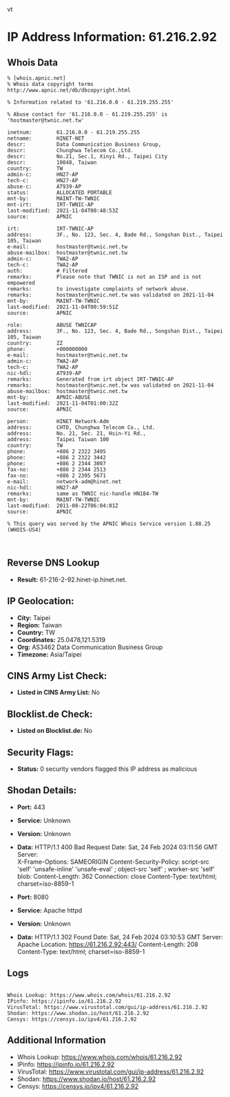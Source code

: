 vt
# IP Address Information: 61.216.2.92

## Whois Data
```
% [whois.apnic.net]
% Whois data copyright terms    http://www.apnic.net/db/dbcopyright.html

% Information related to '61.216.0.0 - 61.219.255.255'

% Abuse contact for '61.216.0.0 - 61.219.255.255' is 'hostmaster@twnic.net.tw'

inetnum:        61.216.0.0 - 61.219.255.255
netname:        HINET-NET
descr:          Data Communication Business Group,
descr:          Chunghwa Telecom Co.,Ltd.
descr:          No.21, Sec.1, Xinyi Rd., Taipei City
descr:          10048, Taiwan
country:        TW
admin-c:        HN27-AP
tech-c:         HN27-AP
abuse-c:        AT939-AP
status:         ALLOCATED PORTABLE
mnt-by:         MAINT-TW-TWNIC
mnt-irt:        IRT-TWNIC-AP
last-modified:  2021-11-04T00:48:53Z
source:         APNIC

irt:            IRT-TWNIC-AP
address:        3F., No. 123, Sec. 4, Bade Rd., Songshan Dist., Taipei 105, Taiwan
e-mail:         hostmaster@twnic.net.tw
abuse-mailbox:  hostmaster@twnic.net.tw
admin-c:        TWA2-AP
tech-c:         TWA2-AP
auth:           # Filtered
remarks:        Please note that TWNIC is not an ISP and is not empowered
remarks:        to investigate complaints of network abuse.
remarks:        hostmaster@twnic.net.tw was validated on 2021-11-04
mnt-by:         MAINT-TW-TWNIC
last-modified:  2021-11-04T00:59:51Z
source:         APNIC

role:           ABUSE TWNICAP
address:        3F., No. 123, Sec. 4, Bade Rd., Songshan Dist., Taipei 105, Taiwan
country:        ZZ
phone:          +000000000
e-mail:         hostmaster@twnic.net.tw
admin-c:        TWA2-AP
tech-c:         TWA2-AP
nic-hdl:        AT939-AP
remarks:        Generated from irt object IRT-TWNIC-AP
remarks:        hostmaster@twnic.net.tw was validated on 2021-11-04
abuse-mailbox:  hostmaster@twnic.net.tw
mnt-by:         APNIC-ABUSE
last-modified:  2021-11-04T01:00:32Z
source:         APNIC

person:         HINET Network-Adm
address:        CHTD, Chunghwa Telecom Co., Ltd.
address:        No. 21, Sec. 21, Hsin-Yi Rd.,
address:        Taipei Taiwan 100
country:        TW
phone:          +886 2 2322 3495
phone:          +886 2 2322 3442
phone:          +886 2 2344 3007
fax-no:         +886 2 2344 2513
fax-no:         +886 2 2395 5671
e-mail:         network-adm@hinet.net
nic-hdl:        HN27-AP
remarks:        same as TWNIC nic-handle HN184-TW
mnt-by:         MAINT-TW-TWNIC
last-modified:  2011-08-22T06:04:01Z
source:         APNIC

% This query was served by the APNIC Whois Service version 1.88.25 (WHOIS-US4)



```
## Reverse DNS Lookup
- **Result:** 61-216-2-92.hinet-ip.hinet.net.

## IP Geolocation:
- **City:** Taipei
- **Region:** Taiwan
- **Country:** TW
- **Coordinates:** 25.0478,121.5319
- **Org:** AS3462 Data Communication Business Group
- **Timezone:** Asia/Taipei

## CINS Army List Check:
- **Listed in CINS Army List:** 
No

## Blocklist.de Check:
- **Listed on Blocklist.de:** 
No

## Security Flags:
- **Status:** 0 security vendors flagged this IP address as malicious

## Shodan Details:
- **Port:** 443
- **Service:** Unknown
- **Version:** Unknown
- **Data:** HTTP/1.1 400 Bad Request
Date: Sat, 24 Feb 2024 03:11:56 GMT
Server:  
X-Frame-Options: SAMEORIGIN
Content-Security-Policy: script-src 'self' 'unsafe-inline' 'unsafe-eval' ; object-src 'self' ; worker-src 'self' blob:
Content-Length: 362
Connection: close
Content-Type: text/html; charset=iso-8859-1



- **Port:** 8080
- **Service:** Apache httpd
- **Version:** Unknown
- **Data:** HTTP/1.1 302 Found
Date: Sat, 24 Feb 2024 03:10:53 GMT
Server: Apache
Location: https://61.216.2.92:443/
Content-Length: 208
Content-Type: text/html; charset=iso-8859-1



## Logs
```

Whois Lookup: https://www.whois.com/whois/61.216.2.92
IPinfo: https://ipinfo.io/61.216.2.92
VirusTotal: https://www.virustotal.com/gui/ip-address/61.216.2.92
Shodan: https://www.shodan.io/host/61.216.2.92
Censys: https://censys.io/ipv4/61.216.2.92

```
## Additional Information
- Whois Lookup: https://www.whois.com/whois/61.216.2.92
- IPinfo: https://ipinfo.io/61.216.2.92
- VirusTotal: https://www.virustotal.com/gui/ip-address/61.216.2.92
- Shodan: https://www.shodan.io/host/61.216.2.92
- Censys: https://censys.io/ipv4/61.216.2.92

